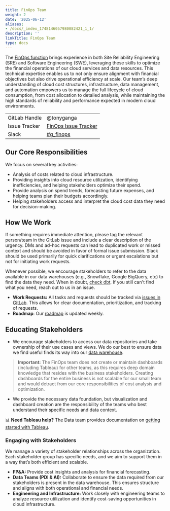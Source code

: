 ```yaml
---
title: FinOps Team
weight: 2
date: '2025-06-12'
aliases:
- /docs/_index_1748146057980082421_1_1/
description: ''
linkTitle: FinOps Team
type: docs
---
```


The [FinOps function](../../../../../job-families/engineering/infrastructure/site-reliability-engineer#finops) brings experience in both Site Reliability Engineering (SRE) and Software Engineering (SWE), leveraging these skills to optimize the financial operations of our cloud services and data resources. This technical expertise enables us to not only ensure alignment with financial objectives but also drive operational efficiency at scale. Our team’s deep understanding of cloud cost structures, infrastructure, data management, and automation empowers us to manage the full lifecycle of cloud consumption, from cost allocation to detailed analysis, while maintaining the high standards of reliability and performance expected in modern cloud environments.

|  |  |
|--|--|
| GitLab Handle | @tonyganga |
| Issue Tracker | [FinOps Issue Tracker](https://gitlab.com/gitlab-com/gl-infra/finops/team/-/boards/5046766) |
| Slack | [#g_finops](https://gitlab.enterprise.slack.com/archives/C05KWUER6SV) |

## Our Core Responsibilities

We focus on several key activities:

- Analysis of costs related to cloud infrastructure.
- Providing insights into cloud resource utilization, identifying inefficiencies, and helping stakeholders optimize their spend.
- Provide analysis on spend trends, forecasting future expenses, and helping teams plan their budgets accordingly.
- Helping stakeholders access and interpret the cloud cost data they need for decision-making.

## How We Work

If something requires immediate attention, please tag the relevant person/team in the GitLab issue and include a clear description of the urgency. 
DMs and ad-hoc requests can lead to duplicated work or missed context and should be avoided in favor of formal issue submission. Slack should be used primarily for quick clarifications or urgent escalations but not for initiating work requests.

Whenever possible, we encourage stakeholders to refer to the data available in our data warehouses (e.g., Snowflake, Google BigQuery, etc) to find the data they need. When in doubt, [check dbt](https://dbt.gitlabdata.com/#!/overview). If you still can't find what you need, reach out to us in an issue. 

- **Work Requests:** All tasks and requests should be tracked via [issues in GitLab](https://gitlab.com/gitlab-com/gl-infra/finops/team/-/issues/new). This allows for clear documentation, prioritization, and tracking of requests.
- **Roadmap**: Our [roadmap](https://gitlab.com/gitlab-com/gl-infra/finops/team/-/issues/198) is updated weekly.

## Educating Stakeholders

- We encourage stakeholders to access our data repositories and take ownership of their use cases and views. We do our best to ensure data we find useful finds its way into our [data warehouse](../../../../enterprise-data/platform/_index.md).

> **Important:** The FinOps team does not create or maintain dashboards (including Tableau) for other teams, as this requires deep domain knowledge that resides with the business stakeholders. Creating dashboards for the entire business is not scalable for our small team and would detract from our core responsibilities of cost analysis and optimization.

- We provide the necessary data foundation, but visualization and dashboard creation are the responsibility of the teams who best understand their specific needs and data context.

📊 **Need Tableau help?** The Data team provides documentation on [getting started with Tableau](../../../../enterprise-data/organization/programs/data-for-product-managers/index.md).

### Engaging with Stakeholders

We manage a variety of stakeholder relationships across the organization. Each stakeholder group has specific needs, and we aim to support them in a way that’s both efficient and scalable.

- **FP&A:** Provide cost insights and analysis for financial forecasting.
- **Data Teams (PDI & AI):** Collaborate to ensure the data required from our stakeholders is present in the data warehouse. This ensures structure and aligns with both operational and financial needs.
- **Engineering and Infrastructure:** Work closely with engineering teams to analyze resource utilization and identify cost-saving opportunities in cloud infrastructure.
